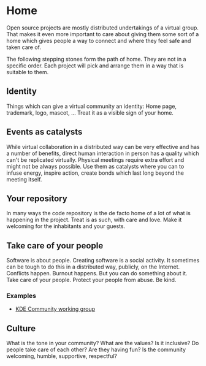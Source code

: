 # Home

Open source projects are mostly distributed undertakings of a virtual group. That makes it even more important to care about giving them some sort of a home which gives people a way to connect and where they feel safe and taken care of.

The following stepping stones form the path of home. They are not in a specific order. Each project will pick and arrange them in a way that is suitable to them.


## Identity

Things which can give a virtual community an identity: Home page, trademark, logo, mascot, ... Treat it as a visible sign of your home.


## Events as catalysts

While virtual collaboration in a distributed way can be very effective and has a number of benefits, direct human interaction in person has a quality which can't be replicated virtually. Physical meetings require extra effort and might not be always possible. Use them as catalysts where you can to infuse energy, inspire action, create bonds which last long beyond the meeting itself.


## Your repository

In many ways the code repository is the de facto home of a lot of what is happening in the project. Treat is as such, with care and love. Make it welcoming for the inhabitants and your guests.


## Take care of your people

Software is about people. Creating software is a social activity. It sometimes can be tough to do this in a distributed way, publicly, on the Internet. Conflicts happen. Burnout happens. But you can do something about it. Take care of your people. Protect your people from abuse. Be kind.

### Examples

* [KDE Community working group](https://ev.kde.org/workinggroups/cwg/)


## Culture

What is the tone in your community? What are the values? Is it inclusive? Do people take care of each other? Are they having fun? Is the community welcoming, humble, supportive, respectful?
